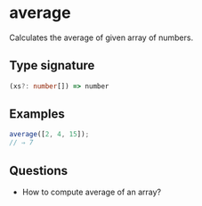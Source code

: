 # average

Calculates the average of given array of numbers.

## Type signature

<!-- prettier-ignore-start -->
```typescript
(xs?: number[]) => number
```
<!-- prettier-ignore-end -->

## Examples

<!-- prettier-ignore-start -->
```javascript
average([2, 4, 15]);
// ⇒ 7
```
<!-- prettier-ignore-end -->

## Questions

- How to compute average of an array?
